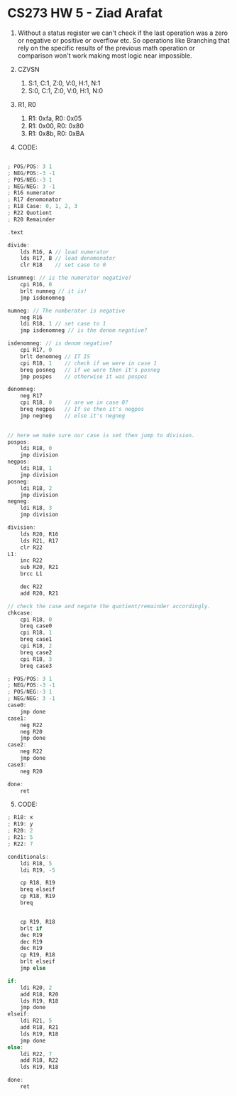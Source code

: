 # CS273 HW 5 - Ziad Arafat

1. Without a status register we can't check if the last operation was a zero or negative or positive or overflow etc. So operations like Branching that rely on the specific results of the previous math operation or comparison won't work making most logic near impossible. 

2. CZVSN
   1. S:1, C:1, Z:0, V:0, H:1, N:1
   2. S:0, C:1, Z:0, V:0, H:1, N:0
3. R1, R0
   1. R1: 0xfa, R0: 0x05
   2. R1: 0x00, R0: 0x80
   3. R1: 0x8b, R0: 0xBA
4. CODE:
```c

; POS/POS: 3 1
; NEG/POS:-3 -1
; POS/NEG:-3 1
; NEG/NEG: 3 -1
; R16 numerator
; R17 denomonator
; R18 Case: 0, 1, 2, 3
; R22 Quotient
; R20 Remainder

.text

divide:
	lds R16, A // load numerator
	lds R17, B // load denomonator
	clr R18    // set case to 0

isnumneg: // is the numerator negative?
	cpi R16, 0
	brlt numneg // it is!
	jmp isdenomneg

numneg: // The numberator is negative
	neg R16
	ldi R18, 1 // set case to 1
	jmp isdenomneg // is the denom negative?

isdenomneg: // is denom negative?
	cpi R17, 0
	brlt denomneg // IT IS
	cpi R18, 1    // check if we were in case 1
	breq posneg   // if we were then it's posneg
	jmp pospos    // otherwise it was pospos

denomneg:
	neg R17
	cpi R18, 0    // are we in case 0?
	breq negpos   // If so then it's negpos
	jmp negneg    // else it's negneg
	

// here we make sure our case is set then jump to division. 
pospos:
	ldi R18, 0
	jmp division
negpos:
	ldi R18, 1
	jmp division
posneg:
	ldi R18, 2
	jmp division
negneg:
	ldi R18, 3
	jmp division

division:
	lds R20, R16
	lds R21, R17
	clr R22
L1:
	inc R22
	sub R20, R21
	brcc L1

	dec R22
	add R20, R21

// check the case and negate the quotient/remainder accordingly.
chkcase:
	cpi R18, 0
	breq case0
	cpi R18, 1
	breq case1
	cpi R18, 2
	breq case2
	cpi R18, 3
	breq case3

; POS/POS: 3 1
; NEG/POS:-3 -1
; POS/NEG:-3 1
; NEG/NEG: 3 -1
case0:
	jmp done
case1:
	neg R22
	neg R20
	jmp done
case2:
	neg R22
	jmp done
case3:
	neg R20

done:
	ret

```

5. CODE:
```c
; R18: x
; R19: y
; R20: 2
; R21: 5
; R22: 7

conditionals:
	ldi R18, 5
	ldi R19, -5

	cp R18, R19
	breq elseif
	cp R18, R19
	breq


	cp R19, R18
	brlt if
	dec R19
	dec R19
	dec R19
	cp R19, R18
	brlt elseif
	jmp else

if:
	ldi R20, 2
	add R18, R20
	lds R19, R18
	jmp done
elseif:
	ldi R21, 5
	add R18, R21
	lds R19, R18
	jmp done
else:
	ldi R22, 7
	add R18, R22
	lds R19, R18

done:
	ret
```